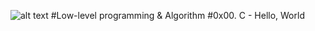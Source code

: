 ![alt text](http://i2.wp.com/edlibre.com/new/wp-content/uploads/2015/10/Holberton-School.jpg?resize=520%2C245)
#Low-level programming & Algorithm
#0x00. C - Hello, World
